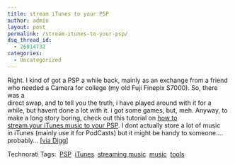 ```yaml
---
title: stream iTunes to your PSP
author: admin
layout: post
permalink: /stream-itunes-to-your-psp/
dsq_thread_id:
  - 26014732
categories:
  - Uncategorized
---
```

Right. I kind of got a PSP a while back, mainly as an exchange from a friend  
who needed a Camera for college (my old Fuji Finepix S7000). So, there was a  
direct swap, and to tell you the truth, i have played around with it for a  
while, but havent done a lot with it. i got some games, but, meh. Anyway, to  
make a long story boring, check out this tutorial on [how to  
stream your iTunes music to your PSP][1]. I dont actually store a lot of music  
in iTunes (mainly use it for PodCasts) but it might be handy to someone&#8230;.  
probably&#8230; [[via Digg][2]]

Technorati Tags:&nbsp; <a href="http://www.technorati.com/tag/PSP" rel="tag">PSP</a>&nbsp; <a href="http://www.technorati.com/tag/iTunes" rel="tag">iTunes</a>&nbsp; <a href="http://www.technorati.com/tag/streamingmusic" rel="tag">streaming music</a>&nbsp; <a href="http://www.technorati.com/tag/music" rel="tag">music</a>&nbsp; <a href="http://www.technorati.com/tag/tools" rel="tag">tools</a>&nbsp;

 [1]: http://www.skattertech.com/2006/04/stream-itunes-library-to-psp/
 [2]: http://digg.com/apple/How_to_Stream_iTunes_to_Your_PSP